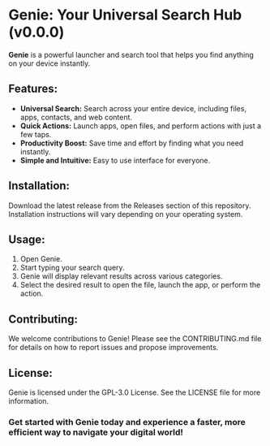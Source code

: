# Genie: Your Universal Search Hub (v0.0.0)

**Genie** is a powerful launcher and search tool that helps you find anything on your device instantly.

## Features:

- **Universal Search:** Search across your entire device, including files, apps, contacts, and web content.
- **Quick Actions:** Launch apps, open files, and perform actions with just a few taps.
- **Productivity Boost:** Save time and effort by finding what you need instantly.
- **Simple and Intuitive:** Easy to use interface for everyone.

## Installation:

Download the latest release from the Releases section of this repository. Installation instructions will vary depending on your operating system.

## Usage:

1. Open Genie.
2. Start typing your search query.
3. Genie will display relevant results across various categories.
4. Select the desired result to open the file, launch the app, or perform the action.

## Contributing:

We welcome contributions to Genie! Please see the CONTRIBUTING.md file for details on how to report issues and propose improvements.

## License:

Genie is licensed under the GPL-3.0 License. See the LICENSE file for more information.

### Get started with Genie today and experience a faster, more efficient way to navigate your digital world!
